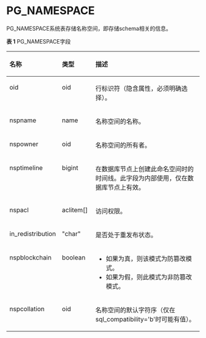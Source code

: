 # PG\_NAMESPACE<a name="ZH-CN_TOPIC_0289899902"></a>

PG\_NAMESPACE系统表存储名称空间，即存储schema相关的信息。

**表 1**  PG\_NAMESPACE字段

<a name="zh-cn_topic_0283136940_zh-cn_topic_0237122300_zh-cn_topic_0059779337_t0417907e10c641839c74bafda19fc9f1"></a>
<table><thead align="left"><tr id="zh-cn_topic_0283136940_zh-cn_topic_0237122300_zh-cn_topic_0059779337_r62f7d1f359274204a21ce1dd91456b90"><th class="cellrowborder" valign="top" width="20.13%" id="mcps1.2.4.1.1"><p id="zh-cn_topic_0283136940_zh-cn_topic_0237122300_zh-cn_topic_0059779337_aec32d7a362754f93b48b9435586c877d"><a name="zh-cn_topic_0283136940_zh-cn_topic_0237122300_zh-cn_topic_0059779337_aec32d7a362754f93b48b9435586c877d"></a><a name="zh-cn_topic_0283136940_zh-cn_topic_0237122300_zh-cn_topic_0059779337_aec32d7a362754f93b48b9435586c877d"></a>名称</p>
</th>
<th class="cellrowborder" valign="top" width="17.669999999999998%" id="mcps1.2.4.1.2"><p id="zh-cn_topic_0283136940_zh-cn_topic_0237122300_zh-cn_topic_0059779337_aaf8ff287fba44e52b6dec973c7d72b0e"><a name="zh-cn_topic_0283136940_zh-cn_topic_0237122300_zh-cn_topic_0059779337_aaf8ff287fba44e52b6dec973c7d72b0e"></a><a name="zh-cn_topic_0283136940_zh-cn_topic_0237122300_zh-cn_topic_0059779337_aaf8ff287fba44e52b6dec973c7d72b0e"></a>类型</p>
</th>
<th class="cellrowborder" valign="top" width="62.2%" id="mcps1.2.4.1.3"><p id="zh-cn_topic_0283136940_zh-cn_topic_0237122300_zh-cn_topic_0059779337_a7d3673798e0a419c823f079edc46d60f"><a name="zh-cn_topic_0283136940_zh-cn_topic_0237122300_zh-cn_topic_0059779337_a7d3673798e0a419c823f079edc46d60f"></a><a name="zh-cn_topic_0283136940_zh-cn_topic_0237122300_zh-cn_topic_0059779337_a7d3673798e0a419c823f079edc46d60f"></a>描述</p>
</th>
</tr>
</thead>
<tbody><tr id="zh-cn_topic_0283136940_zh-cn_topic_0237122300_row1698016447513"><td class="cellrowborder" valign="top" width="20.13%" headers="mcps1.2.4.1.1 "><p id="zh-cn_topic_0283136940_zh-cn_topic_0237122300_p16981124425112"><a name="zh-cn_topic_0283136940_zh-cn_topic_0237122300_p16981124425112"></a><a name="zh-cn_topic_0283136940_zh-cn_topic_0237122300_p16981124425112"></a>oid</p>
</td>
<td class="cellrowborder" valign="top" width="17.669999999999998%" headers="mcps1.2.4.1.2 "><p id="zh-cn_topic_0283136940_zh-cn_topic_0237122300_p14981134455117"><a name="zh-cn_topic_0283136940_zh-cn_topic_0237122300_p14981134455117"></a><a name="zh-cn_topic_0283136940_zh-cn_topic_0237122300_p14981134455117"></a>oid</p>
</td>
<td class="cellrowborder" valign="top" width="62.2%" headers="mcps1.2.4.1.3 "><p id="zh-cn_topic_0283136940_zh-cn_topic_0237122300_p189811144165112"><a name="zh-cn_topic_0283136940_zh-cn_topic_0237122300_p189811144165112"></a><a name="zh-cn_topic_0283136940_zh-cn_topic_0237122300_p189811144165112"></a>行标识符（隐含属性，必须明确选择）。</p>
</td>
</tr>
<tr id="zh-cn_topic_0283136940_zh-cn_topic_0237122300_zh-cn_topic_0059779337_r4e24274f6f674635acad9b0e010c1a13"><td class="cellrowborder" valign="top" width="20.13%" headers="mcps1.2.4.1.1 "><p id="zh-cn_topic_0283136940_zh-cn_topic_0237122300_zh-cn_topic_0059779337_ac8a736142377470cab5c2aac7bcea51c"><a name="zh-cn_topic_0283136940_zh-cn_topic_0237122300_zh-cn_topic_0059779337_ac8a736142377470cab5c2aac7bcea51c"></a><a name="zh-cn_topic_0283136940_zh-cn_topic_0237122300_zh-cn_topic_0059779337_ac8a736142377470cab5c2aac7bcea51c"></a>nspname</p>
</td>
<td class="cellrowborder" valign="top" width="17.669999999999998%" headers="mcps1.2.4.1.2 "><p id="zh-cn_topic_0283136940_zh-cn_topic_0237122300_zh-cn_topic_0059779337_a25cb81d711624afeaf5348f3e4c6ee8c"><a name="zh-cn_topic_0283136940_zh-cn_topic_0237122300_zh-cn_topic_0059779337_a25cb81d711624afeaf5348f3e4c6ee8c"></a><a name="zh-cn_topic_0283136940_zh-cn_topic_0237122300_zh-cn_topic_0059779337_a25cb81d711624afeaf5348f3e4c6ee8c"></a>name</p>
</td>
<td class="cellrowborder" valign="top" width="62.2%" headers="mcps1.2.4.1.3 "><p id="zh-cn_topic_0283136940_zh-cn_topic_0237122300_zh-cn_topic_0059779337_a4a8abdd924c24163a9cd250e4318f852"><a name="zh-cn_topic_0283136940_zh-cn_topic_0237122300_zh-cn_topic_0059779337_a4a8abdd924c24163a9cd250e4318f852"></a><a name="zh-cn_topic_0283136940_zh-cn_topic_0237122300_zh-cn_topic_0059779337_a4a8abdd924c24163a9cd250e4318f852"></a>名称空间的名称。</p>
</td>
</tr>
<tr id="zh-cn_topic_0283136940_zh-cn_topic_0237122300_zh-cn_topic_0059779337_r0de3cca2a41b458ea29853f406842c18"><td class="cellrowborder" valign="top" width="20.13%" headers="mcps1.2.4.1.1 "><p id="zh-cn_topic_0283136940_zh-cn_topic_0237122300_zh-cn_topic_0059779337_aebc5035d615c4623a4f6718d50e164b4"><a name="zh-cn_topic_0283136940_zh-cn_topic_0237122300_zh-cn_topic_0059779337_aebc5035d615c4623a4f6718d50e164b4"></a><a name="zh-cn_topic_0283136940_zh-cn_topic_0237122300_zh-cn_topic_0059779337_aebc5035d615c4623a4f6718d50e164b4"></a>nspowner</p>
</td>
<td class="cellrowborder" valign="top" width="17.669999999999998%" headers="mcps1.2.4.1.2 "><p id="zh-cn_topic_0283136940_zh-cn_topic_0237122300_zh-cn_topic_0059779337_a1e51178453e844228265ae15deedc365"><a name="zh-cn_topic_0283136940_zh-cn_topic_0237122300_zh-cn_topic_0059779337_a1e51178453e844228265ae15deedc365"></a><a name="zh-cn_topic_0283136940_zh-cn_topic_0237122300_zh-cn_topic_0059779337_a1e51178453e844228265ae15deedc365"></a>oid</p>
</td>
<td class="cellrowborder" valign="top" width="62.2%" headers="mcps1.2.4.1.3 "><p id="zh-cn_topic_0283136940_zh-cn_topic_0237122300_zh-cn_topic_0059779337_ae8e77be6611f4f68adfd242068570ed8"><a name="zh-cn_topic_0283136940_zh-cn_topic_0237122300_zh-cn_topic_0059779337_ae8e77be6611f4f68adfd242068570ed8"></a><a name="zh-cn_topic_0283136940_zh-cn_topic_0237122300_zh-cn_topic_0059779337_ae8e77be6611f4f68adfd242068570ed8"></a>名称空间的所有者。</p>
</td>
</tr>
<tr id="zh-cn_topic_0283136940_zh-cn_topic_0237122300_zh-cn_topic_0059779337_r5640334b28b6458b8a1b82fb4d688fb4"><td class="cellrowborder" valign="top" width="20.13%" headers="mcps1.2.4.1.1 "><p id="zh-cn_topic_0283136940_zh-cn_topic_0237122300_zh-cn_topic_0059779337_ae220a8cdb82b473293e348f1235993fe"><a name="zh-cn_topic_0283136940_zh-cn_topic_0237122300_zh-cn_topic_0059779337_ae220a8cdb82b473293e348f1235993fe"></a><a name="zh-cn_topic_0283136940_zh-cn_topic_0237122300_zh-cn_topic_0059779337_ae220a8cdb82b473293e348f1235993fe"></a>nsptimeline</p>
</td>
<td class="cellrowborder" valign="top" width="17.669999999999998%" headers="mcps1.2.4.1.2 "><p id="zh-cn_topic_0283136940_zh-cn_topic_0237122300_zh-cn_topic_0059779337_a69b5b3fc97084dab89ec7a08a2d33463"><a name="zh-cn_topic_0283136940_zh-cn_topic_0237122300_zh-cn_topic_0059779337_a69b5b3fc97084dab89ec7a08a2d33463"></a><a name="zh-cn_topic_0283136940_zh-cn_topic_0237122300_zh-cn_topic_0059779337_a69b5b3fc97084dab89ec7a08a2d33463"></a>bigint</p>
</td>
<td class="cellrowborder" valign="top" width="62.2%" headers="mcps1.2.4.1.3 "><p id="zh-cn_topic_0283136940_zh-cn_topic_0237122300_zh-cn_topic_0059779337_a584ec2520d364a358683a7d9ca113614"><a name="zh-cn_topic_0283136940_zh-cn_topic_0237122300_zh-cn_topic_0059779337_a584ec2520d364a358683a7d9ca113614"></a><a name="zh-cn_topic_0283136940_zh-cn_topic_0237122300_zh-cn_topic_0059779337_a584ec2520d364a358683a7d9ca113614"></a>在数据库节点上创建此命名空间时的时间线。此字段为内部使用，仅在数据库节点上有效。</p>
</td>
</tr>
<tr id="zh-cn_topic_0283136940_zh-cn_topic_0237122300_zh-cn_topic_0059779337_r1748403f2ce14831b1d0d6cff8f70ed6"><td class="cellrowborder" valign="top" width="20.13%" headers="mcps1.2.4.1.1 "><p id="zh-cn_topic_0283136940_zh-cn_topic_0237122300_zh-cn_topic_0059779337_acdb41c8acaab423ca4027371604106dd"><a name="zh-cn_topic_0283136940_zh-cn_topic_0237122300_zh-cn_topic_0059779337_acdb41c8acaab423ca4027371604106dd"></a><a name="zh-cn_topic_0283136940_zh-cn_topic_0237122300_zh-cn_topic_0059779337_acdb41c8acaab423ca4027371604106dd"></a>nspacl</p>
</td>
<td class="cellrowborder" valign="top" width="17.669999999999998%" headers="mcps1.2.4.1.2 "><p id="zh-cn_topic_0283136940_zh-cn_topic_0237122300_zh-cn_topic_0059779337_a799c2f6543e741bfb9d220743ed3ba73"><a name="zh-cn_topic_0283136940_zh-cn_topic_0237122300_zh-cn_topic_0059779337_a799c2f6543e741bfb9d220743ed3ba73"></a><a name="zh-cn_topic_0283136940_zh-cn_topic_0237122300_zh-cn_topic_0059779337_a799c2f6543e741bfb9d220743ed3ba73"></a>aclitem[]</p>
</td>
<td class="cellrowborder" valign="top" width="62.2%" headers="mcps1.2.4.1.3 "><p id="zh-cn_topic_0283136940_zh-cn_topic_0237122300_zh-cn_topic_0059779337_a8f7bcce9f3984d37bfd3437739c656e0"><a name="zh-cn_topic_0283136940_zh-cn_topic_0237122300_zh-cn_topic_0059779337_a8f7bcce9f3984d37bfd3437739c656e0"></a><a name="zh-cn_topic_0283136940_zh-cn_topic_0237122300_zh-cn_topic_0059779337_a8f7bcce9f3984d37bfd3437739c656e0"></a>访问权限。</p>
</td>
</tr>
<tr id="row585661011541"><td class="cellrowborder" valign="top" width="20.13%" headers="mcps1.2.4.1.1 "><p id="p513081334516"><a name="p513081334516"></a><a name="p513081334516"></a>in_redistribution</p>
</td>
<td class="cellrowborder" valign="top" width="17.669999999999998%" headers="mcps1.2.4.1.2 "><p id="p213071312457"><a name="p213071312457"></a><a name="p213071312457"></a>"char"</p>
</td>
<td class="cellrowborder" valign="top" width="62.2%" headers="mcps1.2.4.1.3 "><p id="p12130191374520"><a name="p12130191374520"></a><a name="p12130191374520"></a>是否处于重发布状态。</p>
</td>
</tr>
<tr id="row7896173213409"><td class="cellrowborder" valign="top" width="20.13%" headers="mcps1.2.4.1.1 "><p id="p48972328402"><a name="p48972328402"></a><a name="p48972328402"></a>nspblockchain</p>
</td>
<td class="cellrowborder" valign="top" width="17.669999999999998%" headers="mcps1.2.4.1.2 "><p id="p147331629175510"><a name="p147331629175510"></a><a name="p147331629175510"></a>boolean</p>
</td>
<td class="cellrowborder" valign="top" width="62.2%" headers="mcps1.2.4.1.3 "><a name="ul736813311431"></a><a name="ul736813311431"></a><ul id="ul736813311431"><li>如果为真，则该模式为防篡改模式。</li><li>如果为假，则此模式为非防篡改模式。</li></ul>
</td>
</tr>
<tr id="row610218488357"><td class="cellrowborder" valign="top" width="20.13%" headers="mcps1.2.4.1.1 "><p id="p141036489352"><a name="p141036489352"></a><a name="p141036489352"></a>nspcollation</p>
</td>
<td class="cellrowborder" valign="top" width="17.669999999999998%" headers="mcps1.2.4.1.2 "><p id="p1910304803511"><a name="p1910304803511"></a><a name="p1910304803511"></a>oid</p>
</td>
<td class="cellrowborder" valign="top" width="62.2%" headers="mcps1.2.4.1.3 "><p id="p21034487359"><a name="p21034487359"></a><a name="p21034487359"></a>名称空间的默认字符序（仅在sql_compatibility='b'时可能有值）。</p>
</td>
</tr>
</tbody>
</table>


